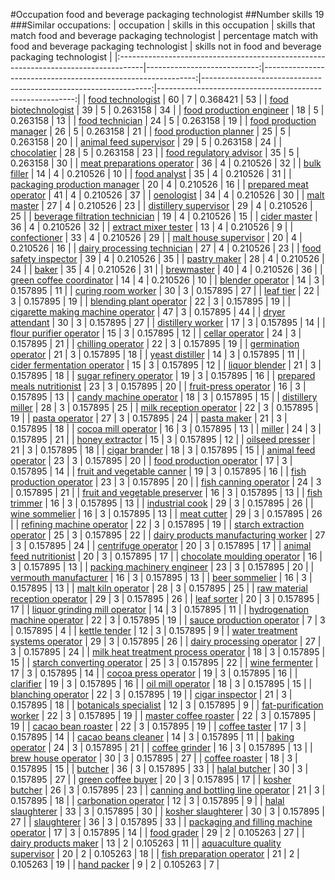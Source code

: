 #Occupation food and beverage packaging technologist
##Number skills 19
###Similar occupations:
| occupation                                                                          |   skills in this occupation |   skills that match food and beverage packaging technologist |   percentage match with food and beverage packaging technologist |   skills not in food and beverage packaging technologist |
|:------------------------------------------------------------------------------------|----------------------------:|-------------------------------------------------------------:|-----------------------------------------------------------------:|---------------------------------------------------------:|
| [food technologist](food_technologist.md)                                           |                          60 |                                                            7 |                                                         0.368421 |                                                       53 |
| [food biotechnologist](food_biotechnologist.md)                                     |                          39 |                                                            5 |                                                         0.263158 |                                                       34 |
| [food production engineer](food_production_engineer.md)                             |                          18 |                                                            5 |                                                         0.263158 |                                                       13 |
| [food technician](food_technician.md)                                               |                          24 |                                                            5 |                                                         0.263158 |                                                       19 |
| [food production manager](food_production_manager.md)                               |                          26 |                                                            5 |                                                         0.263158 |                                                       21 |
| [food production planner](food_production_planner.md)                               |                          25 |                                                            5 |                                                         0.263158 |                                                       20 |
| [animal feed supervisor](animal_feed_supervisor.md)                                 |                          29 |                                                            5 |                                                         0.263158 |                                                       24 |
| [chocolatier](chocolatier.md)                                                       |                          28 |                                                            5 |                                                         0.263158 |                                                       23 |
| [food regulatory advisor](food_regulatory_advisor.md)                               |                          35 |                                                            5 |                                                         0.263158 |                                                       30 |
| [meat preparations operator](meat_preparations_operator.md)                         |                          36 |                                                            4 |                                                         0.210526 |                                                       32 |
| [bulk filler](bulk_filler.md)                                                       |                          14 |                                                            4 |                                                         0.210526 |                                                       10 |
| [food analyst](food_analyst.md)                                                     |                          35 |                                                            4 |                                                         0.210526 |                                                       31 |
| [packaging production manager](packaging_production_manager.md)                     |                          20 |                                                            4 |                                                         0.210526 |                                                       16 |
| [prepared meat operator](prepared_meat_operator.md)                                 |                          41 |                                                            4 |                                                         0.210526 |                                                       37 |
| [oenologist](oenologist.md)                                                         |                          34 |                                                            4 |                                                         0.210526 |                                                       30 |
| [malt master](malt_master.md)                                                       |                          27 |                                                            4 |                                                         0.210526 |                                                       23 |
| [distillery supervisor](distillery_supervisor.md)                                   |                          29 |                                                            4 |                                                         0.210526 |                                                       25 |
| [beverage filtration technician](beverage_filtration_technician.md)                 |                          19 |                                                            4 |                                                         0.210526 |                                                       15 |
| [cider master](cider_master.md)                                                     |                          36 |                                                            4 |                                                         0.210526 |                                                       32 |
| [extract mixer tester](extract_mixer_tester.md)                                     |                          13 |                                                            4 |                                                         0.210526 |                                                        9 |
| [confectioner](confectioner.md)                                                     |                          33 |                                                            4 |                                                         0.210526 |                                                       29 |
| [malt house supervisor](malt_house_supervisor.md)                                   |                          20 |                                                            4 |                                                         0.210526 |                                                       16 |
| [dairy processing technician](dairy_processing_technician.md)                       |                          27 |                                                            4 |                                                         0.210526 |                                                       23 |
| [food safety inspector](food_safety_inspector.md)                                   |                          39 |                                                            4 |                                                         0.210526 |                                                       35 |
| [pastry maker](pastry_maker.md)                                                     |                          28 |                                                            4 |                                                         0.210526 |                                                       24 |
| [baker](baker.md)                                                                   |                          35 |                                                            4 |                                                         0.210526 |                                                       31 |
| [brewmaster](brewmaster.md)                                                         |                          40 |                                                            4 |                                                         0.210526 |                                                       36 |
| [green coffee coordinator](green coffee coordinator.md)                             |                          14 |                                                            4 |                                                         0.210526 |                                                       10 |
| [blender operator](blender_operator.md)                                             |                          14 |                                                            3 |                                                         0.157895 |                                                       11 |
| [curing room worker](curing_room_worker.md)                                         |                          30 |                                                            3 |                                                         0.157895 |                                                       27 |
| [leaf tier](leaf_tier.md)                                                           |                          22 |                                                            3 |                                                         0.157895 |                                                       19 |
| [blending plant operator](blending_plant_operator.md)                               |                          22 |                                                            3 |                                                         0.157895 |                                                       19 |
| [cigarette making machine operator](cigarette_making_machine_operator.md)           |                          47 |                                                            3 |                                                         0.157895 |                                                       44 |
| [dryer attendant](dryer_attendant.md)                                               |                          30 |                                                            3 |                                                         0.157895 |                                                       27 |
| [distillery worker](distillery_worker.md)                                           |                          17 |                                                            3 |                                                         0.157895 |                                                       14 |
| [flour purifier operator](flour_purifier_operator.md)                               |                          15 |                                                            3 |                                                         0.157895 |                                                       12 |
| [cellar operator](cellar_operator.md)                                               |                          24 |                                                            3 |                                                         0.157895 |                                                       21 |
| [chilling operator](chilling_operator.md)                                           |                          22 |                                                            3 |                                                         0.157895 |                                                       19 |
| [germination operator](germination_operator.md)                                     |                          21 |                                                            3 |                                                         0.157895 |                                                       18 |
| [yeast distiller](yeast_distiller.md)                                               |                          14 |                                                            3 |                                                         0.157895 |                                                       11 |
| [cider fermentation operator](cider_fermentation_operator.md)                       |                          15 |                                                            3 |                                                         0.157895 |                                                       12 |
| [liquor blender](liquor_blender.md)                                                 |                          21 |                                                            3 |                                                         0.157895 |                                                       18 |
| [sugar refinery operator](sugar_refinery_operator.md)                               |                          19 |                                                            3 |                                                         0.157895 |                                                       16 |
| [prepared meals nutritionist](prepared_meals_nutritionist.md)                       |                          23 |                                                            3 |                                                         0.157895 |                                                       20 |
| [fruit-press operator](fruit-press_operator.md)                                     |                          16 |                                                            3 |                                                         0.157895 |                                                       13 |
| [candy machine operator](candy_machine_operator.md)                                 |                          18 |                                                            3 |                                                         0.157895 |                                                       15 |
| [distillery miller](distillery_miller.md)                                           |                          28 |                                                            3 |                                                         0.157895 |                                                       25 |
| [milk reception operator](milk_reception_operator.md)                               |                          22 |                                                            3 |                                                         0.157895 |                                                       19 |
| [pasta operator](pasta_operator.md)                                                 |                          27 |                                                            3 |                                                         0.157895 |                                                       24 |
| [pasta maker](pasta_maker.md)                                                       |                          21 |                                                            3 |                                                         0.157895 |                                                       18 |
| [cocoa mill operator](cocoa_mill_operator.md)                                       |                          16 |                                                            3 |                                                         0.157895 |                                                       13 |
| [miller](miller.md)                                                                 |                          24 |                                                            3 |                                                         0.157895 |                                                       21 |
| [honey extractor](honey_extractor.md)                                               |                          15 |                                                            3 |                                                         0.157895 |                                                       12 |
| [oilseed presser](oilseed_presser.md)                                               |                          21 |                                                            3 |                                                         0.157895 |                                                       18 |
| [cigar brander](cigar_brander.md)                                                   |                          18 |                                                            3 |                                                         0.157895 |                                                       15 |
| [animal feed operator](animal_feed_operator.md)                                     |                          23 |                                                            3 |                                                         0.157895 |                                                       20 |
| [food production operator](food_production_operator.md)                             |                          17 |                                                            3 |                                                         0.157895 |                                                       14 |
| [fruit and vegetable canner](fruit_and_vegetable_canner.md)                         |                          19 |                                                            3 |                                                         0.157895 |                                                       16 |
| [fish production operator](fish_production_operator.md)                             |                          23 |                                                            3 |                                                         0.157895 |                                                       20 |
| [fish canning operator](fish_canning_operator.md)                                   |                          24 |                                                            3 |                                                         0.157895 |                                                       21 |
| [fruit and vegetable preserver](fruit_and_vegetable_preserver.md)                   |                          16 |                                                            3 |                                                         0.157895 |                                                       13 |
| [fish trimmer](fish_trimmer.md)                                                     |                          16 |                                                            3 |                                                         0.157895 |                                                       13 |
| [industrial cook](industrial_cook.md)                                               |                          29 |                                                            3 |                                                         0.157895 |                                                       26 |
| [wine sommelier](wine_sommelier.md)                                                 |                          16 |                                                            3 |                                                         0.157895 |                                                       13 |
| [meat cutter](meat_cutter.md)                                                       |                          29 |                                                            3 |                                                         0.157895 |                                                       26 |
| [refining machine operator](refining_machine_operator.md)                           |                          22 |                                                            3 |                                                         0.157895 |                                                       19 |
| [starch extraction operator](starch_extraction_operator.md)                         |                          25 |                                                            3 |                                                         0.157895 |                                                       22 |
| [dairy products manufacturing worker](dairy_products_manufacturing_worker.md)       |                          27 |                                                            3 |                                                         0.157895 |                                                       24 |
| [centrifuge operator](centrifuge_operator.md)                                       |                          20 |                                                            3 |                                                         0.157895 |                                                       17 |
| [animal feed nutritionist](animal_feed_nutritionist.md)                             |                          20 |                                                            3 |                                                         0.157895 |                                                       17 |
| [chocolate moulding operator](chocolate_moulding_operator.md)                       |                          16 |                                                            3 |                                                         0.157895 |                                                       13 |
| [packing machinery engineer](packing_machinery_engineer.md)                         |                          23 |                                                            3 |                                                         0.157895 |                                                       20 |
| [vermouth manufacturer](vermouth_manufacturer.md)                                   |                          16 |                                                            3 |                                                         0.157895 |                                                       13 |
| [beer sommelier](beer_sommelier.md)                                                 |                          16 |                                                            3 |                                                         0.157895 |                                                       13 |
| [malt kiln operator](malt_kiln_operator.md)                                         |                          28 |                                                            3 |                                                         0.157895 |                                                       25 |
| [raw material reception operator](raw_material_reception_operator.md)               |                          29 |                                                            3 |                                                         0.157895 |                                                       26 |
| [leaf sorter](leaf_sorter.md)                                                       |                          20 |                                                            3 |                                                         0.157895 |                                                       17 |
| [liquor grinding mill operator](liquor_grinding_mill_operator.md)                   |                          14 |                                                            3 |                                                         0.157895 |                                                       11 |
| [hydrogenation machine operator](hydrogenation_machine_operator.md)                 |                          22 |                                                            3 |                                                         0.157895 |                                                       19 |
| [sauce production operator](sauce_production_operator.md)                           |                           7 |                                                            3 |                                                         0.157895 |                                                        4 |
| [kettle tender](kettle_tender.md)                                                   |                          12 |                                                            3 |                                                         0.157895 |                                                        9 |
| [water treatment systems operator](water_treatment_systems_operator.md)             |                          29 |                                                            3 |                                                         0.157895 |                                                       26 |
| [dairy processing operator](dairy_processing_operator.md)                           |                          27 |                                                            3 |                                                         0.157895 |                                                       24 |
| [milk heat treatment process operator](milk_heat_treatment_process_operator.md)     |                          18 |                                                            3 |                                                         0.157895 |                                                       15 |
| [starch converting operator](starch_converting_operator.md)                         |                          25 |                                                            3 |                                                         0.157895 |                                                       22 |
| [wine fermenter](wine_fermenter.md)                                                 |                          17 |                                                            3 |                                                         0.157895 |                                                       14 |
| [cocoa press operator](cocoa_press_operator.md)                                     |                          19 |                                                            3 |                                                         0.157895 |                                                       16 |
| [clarifier](clarifier.md)                                                           |                          19 |                                                            3 |                                                         0.157895 |                                                       16 |
| [oil mill operator](oil_mill_operator.md)                                           |                          18 |                                                            3 |                                                         0.157895 |                                                       15 |
| [blanching operator](blanching_operator.md)                                         |                          22 |                                                            3 |                                                         0.157895 |                                                       19 |
| [cigar inspector](cigar_inspector.md)                                               |                          21 |                                                            3 |                                                         0.157895 |                                                       18 |
| [botanicals specialist](botanicals_specialist.md)                                   |                          12 |                                                            3 |                                                         0.157895 |                                                        9 |
| [fat-purification worker](fat-purification_worker.md)                               |                          22 |                                                            3 |                                                         0.157895 |                                                       19 |
| [master coffee roaster](master_coffee_roaster.md)                                   |                          22 |                                                            3 |                                                         0.157895 |                                                       19 |
| [cacao bean roaster](cacao_bean_roaster.md)                                         |                          22 |                                                            3 |                                                         0.157895 |                                                       19 |
| [coffee taster](coffee_taster.md)                                                   |                          17 |                                                            3 |                                                         0.157895 |                                                       14 |
| [cacao beans cleaner](cacao_beans_cleaner.md)                                       |                          14 |                                                            3 |                                                         0.157895 |                                                       11 |
| [baking operator](baking_operator.md)                                               |                          24 |                                                            3 |                                                         0.157895 |                                                       21 |
| [coffee grinder](coffee_grinder.md)                                                 |                          16 |                                                            3 |                                                         0.157895 |                                                       13 |
| [brew house operator](brew_house_operator.md)                                       |                          30 |                                                            3 |                                                         0.157895 |                                                       27 |
| [coffee roaster](coffee_roaster.md)                                                 |                          18 |                                                            3 |                                                         0.157895 |                                                       15 |
| [butcher](butcher.md)                                                               |                          36 |                                                            3 |                                                         0.157895 |                                                       33 |
| [halal butcher](halal_butcher.md)                                                   |                          30 |                                                            3 |                                                         0.157895 |                                                       27 |
| [green coffee buyer](green_coffee_buyer.md)                                         |                          20 |                                                            3 |                                                         0.157895 |                                                       17 |
| [kosher butcher](kosher_butcher.md)                                                 |                          26 |                                                            3 |                                                         0.157895 |                                                       23 |
| [canning and bottling line operator](canning_and_bottling_line_operator.md)         |                          21 |                                                            3 |                                                         0.157895 |                                                       18 |
| [carbonation operator](carbonation_operator.md)                                     |                          12 |                                                            3 |                                                         0.157895 |                                                        9 |
| [halal slaughterer](halal_slaughterer.md)                                           |                          33 |                                                            3 |                                                         0.157895 |                                                       30 |
| [kosher slaughterer](kosher_slaughterer.md)                                         |                          30 |                                                            3 |                                                         0.157895 |                                                       27 |
| [slaughterer](slaughterer.md)                                                       |                          36 |                                                            3 |                                                         0.157895 |                                                       33 |
| [packaging and filling machine operator](packaging_and_filling_machine_operator.md) |                          17 |                                                            3 |                                                         0.157895 |                                                       14 |
| [food grader](food_grader.md)                                                       |                          29 |                                                            2 |                                                         0.105263 |                                                       27 |
| [dairy products maker](dairy_products_maker.md)                                     |                          13 |                                                            2 |                                                         0.105263 |                                                       11 |
| [aquaculture quality supervisor](aquaculture_quality_supervisor.md)                 |                          20 |                                                            2 |                                                         0.105263 |                                                       18 |
| [fish preparation operator](fish_preparation_operator.md)                           |                          21 |                                                            2 |                                                         0.105263 |                                                       19 |
| [hand packer](hand_packer.md)                                                       |                           9 |                                                            2 |                                                         0.105263 |                                                        7 |
